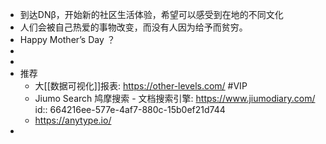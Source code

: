 - 到达DNβ，开始新的社区生活体验，希望可以感受到在地的不同文化
- 人们会被自己热爱的事物改变，而没有人因为给予而贫穷。
- Happy Mother’s Day ？
-
-
- 推荐
	- 大[[数据可视化]]报表: https://other-levels.com/ #VIP
	- Jiumo Search 鸠摩搜索 - 文档搜索引擎: https://www.jiumodiary.com/
	  id:: 664216ee-577e-4af7-880c-15b0ef21d744
	- https://anytype.io/
-